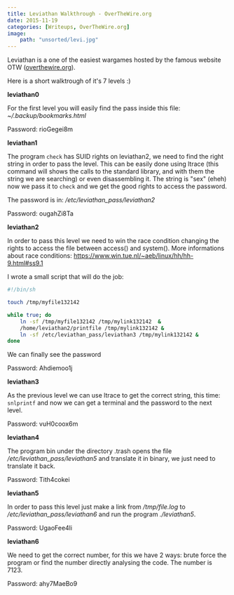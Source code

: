 ```yaml
---
title: Leviathan Walkthrough - OverTheWire.org
date: 2015-11-19
categories: [Writeups, OverTheWire.org]
image:
    path: "unsorted/levi.jpg"
---
```



Leviathan is a one of the easiest wargames hosted by the famous website OTW
([overthewire.org](http://overthewire.org)).

Here is a short walktrough of it's 7 levels :)

**leviathan0**

For the first level you will easily find the pass inside this file: 
*~/.backup/bookmarks.html*

Password: rioGegei8m



**leviathan1**


The program `check` has SUID rights on leviathan2, we need to find the right
string in order to pass the level. This can be easily done using ltrace (this
command will shows the calls to the standard library, and with them the string
we are searching) or even disassembling it. The string is "sex" (eheh) now we
pass it to `check` and we get the good rights to access the password.

The password is in: */etc/leviathan_pass/leviathan2*

Password: ougahZi8Ta



**leviathan2**


In order to pass this level we need to win the race condition changing the
rights to access the file between access() and system().  More informations
about race conditions: <https://www.win.tue.nl/~aeb/linux/hh/hh-9.html#ss9.1>

I wrote a small script that will do the job:

```bash
#!/bin/sh

touch /tmp/myfile132142

while true; do
    ln -sf /tmp/myfile132142 /tmp/mylink132142  &
    /home/leviathan2/printfile /tmp/mylink132142 &
    ln -sf /etc/leviathan_pass/leviathan3 /tmp/mylink132142 &
done        
```


We can finally see the password

Password: Ahdiemoo1j



**leviathan3**


As the previous level we can use ltrace to get the correct string, this time:
`snlprintf` and now we can get a terminal and the password to the next level.

Password: vuH0coox6m



**leviathan4**


The program bin under the directory .trash opens the file
*/etc/leviathan_pass/leviathan5* and translate it in binary, we just need to
translate it back.

Password: Tith4cokei



**leviathan5**

In order to pass this level just make a link from */tmp/file.log* to 
*/etc/leviathan_pass/leviathan6* and run the program *./leviathan5*.

Password: UgaoFee4li


**leviathan6**

We need to get the correct number, for this we have 2 ways: brute force the
program or find the number directly analysing the code. The number is 7123.

Password: ahy7MaeBo9

